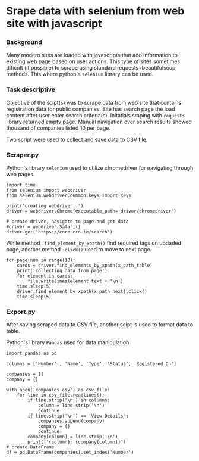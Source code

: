 # Srape data with selenium from web site with javascript

### Background
Many modern sites are loaded with javascripts that add information to existing web page based on user actions. This type of sites sometimes dificult (if possible) to scrape using standard requests+beautifulsoup methods. This where python's `selenium` library can be used.

### Task descriptive
Objective of the scipt(s) was to scrape data from web site that contains registration data for public companies. Site has search page the load content after user enter search criteria(s). Initatials sraping with `requests` library returned empty page. Manual navigation over search results showed thousand of companies listed 10 per page.

Two script were used to collect and save data to CSV file. 

### Scraper.py
Python's library `selenium` used to utilize chromedriver for navigating through web pages.

```
import time 
from selenium import webdriver
from selenium.webdriver.common.keys import Keys

print('creating webdriver..')
driver = webdriver.Chrome(executable_path='driver/chromedriver')

# create driver, navigate to page and get data
#driver = webdriver.Safari()
driver.get('https://core.cro.ie/search')
```
While method `.find_element_by_xpath()` find required tags on updaded page, another method `.click()` used to move to next page.
```
for page_num in range(10):
    cards = driver.find_elements_by_xpath(x_path_table)
    print('collecting data from page')
    for element in cards:
        file.writelines(element.text + '\n')
    time.sleep(5)
    driver.find_element_by_xpath(x_path_next).click()
    time.sleep(5)
```

### Export.py
After saving scraped data to CSV file, another scipt is used to format data to table. 

Python's library `Pandas` used for data manipulation
```
import pandas as pd

columns = ['Number' , 'Name', 'Type', 'Status', 'Registered On']

companies = []
company = {}

with open('companies.csv') as csv_file:
    for line in csv_file.readlines():
        if line.strip('\n') in columns:
            column = line.strip('\n')
            continue
        if line.strip('\n') == 'View Details':
            companies.append(company)
            company = {}
            continue
        company[column] = line.strip('\n')
        print(f'{column}: {company[column]}')
# create DataFrame
df = pd.DataFrame(companies).set_index('Number')
```
